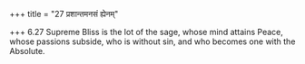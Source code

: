 +++
title = "27 प्रशान्तमनसं ह्येनम्"

+++
6.27 Supreme Bliss is the lot of the sage, whose mind attains Peace,
whose passions subside, who is without sin, and who becomes one with the
Absolute.
